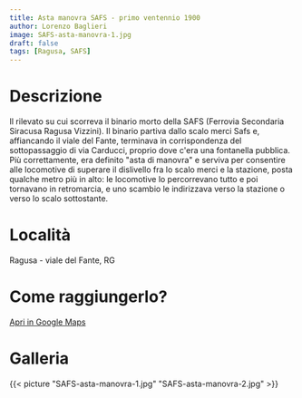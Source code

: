 ```yaml
---
title: Asta manovra SAFS - primo ventennio 1900 
author: Lorenzo Baglieri
image: SAFS-asta-manovra-1.jpg
draft: false
tags: [Ragusa, SAFS]
---
```


# Descrizione
Il rilevato su cui scorreva il binario morto della SAFS (Ferrovia Secondaria Siracusa Ragusa Vizzini). 
Il binario partiva dallo scalo merci Safs e, affiancando il viale del Fante, terminava in corrispondenza 
del sottopassaggio di via Carducci, proprio dove c'era una fontanella pubblica. Più correttamente, era 
definito "asta di manovra" e serviva per consentire alle locomotive di superare il dislivello fra lo 
scalo merci e la stazione, posta qualche metro più in alto: le locomotive lo percorrevano tutto e poi 
tornavano in retromarcia, e uno scambio le indirizzava verso la stazione o verso lo scalo sottostante.

# Località
Ragusa - viale del Fante, RG

# Come raggiungerlo?
[Apri in Google Maps](https://goo.gl/maps/QiW73igrMuZ5mp4t9)

# Galleria

{{< picture "SAFS-asta-manovra-1.jpg" "SAFS-asta-manovra-2.jpg" >}}